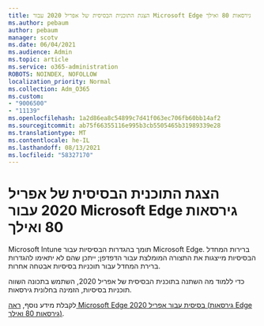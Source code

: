 ```yaml
---
title: הצגת התוכנית הבסיסית של אפריל 2020 עבור Microsoft Edge גירסאות 80 ואילך
ms.author: pebaum
author: pebaum
manager: scotv
ms.date: 06/04/2021
ms.audience: Admin
ms.topic: article
ms.service: o365-administration
ROBOTS: NOINDEX, NOFOLLOW
localization_priority: Normal
ms.collection: Adm_O365
ms.custom:
- "9006500"
- "11139"
ms.openlocfilehash: 1a2d86ea8c54899c7d41f063ec706fb60bb14af2
ms.sourcegitcommit: ab75f66355116e995b3cb5505465b31989339e28
ms.translationtype: MT
ms.contentlocale: he-IL
ms.lasthandoff: 08/13/2021
ms.locfileid: "58327170"
---
```

# <a name="view-the-april-2020-baseline-for-microsoft-edge-versions-80-and-later"></a>הצגת התוכנית הבסיסית של אפריל 2020 עבור Microsoft Edge גירסאות 80 ואילך

Microsoft Intune תומך בהגדרות הבסיסיות עבור Microsoft Edge. ברירות המחדל הבסיסיות מייצגות את התצורה המומלצת עבור הדפדפן; ייתכן שהם לא יתאימו להגדרות ברירת המחדל עבור תוכניות בסיסיות אבטחה אחרות.

כדי ללמוד מה השתנה בתוכנית הבסיסית של אפריל 2020, השתמש בתכונה השווה תוכניות בסיסיות, הזמינה בחלונית גירסאות.

לקבלת מידע נוסף, [ראה Microsoft Edge בסיסית עבור אפריל 2020 (גירסאות Edge גירסאות 80 ואילך)](https://docs.microsoft.com/mem/intune/protect/security-baseline-settings-edge?pivots=edge-april-2020).
